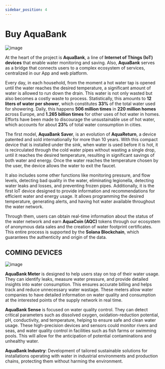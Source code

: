 ```yaml
---
sidebar_position: 4
---
```

# Buy AquaBank

![image](/img/getting-started/aquasaver.png)

At the heart of the project is **AquaBank**, a line of **Internet of Things (IoT) devices** that enable water monitoring and saving. 
Also, **AquaBank** serves as a bridge that connects users to a complex ecosystem of services, centralized in our App and web platform.

Every day, in each household, from the moment a hot water tap is opened until the water reaches the desired temperature, a significant amount of water is allowed to run down the drain. 
This water is not only wasted but also becomes a costly waste to process. Statistically, this amounts to **12 liters of water per shower**, which constitutes **33%** of the total water used for showering. 
Daily, this happens **506 million times** in **220 million homes** across Europe, and **1.265 billion times** for other uses of hot water in homes. 
Efforts have been made to discourage the unsustainable use of hot water, which accounts for about **23%** of total water consumption in cities.

The first model, **AquaBank Saver**, is an evolution of **AquaReturn**, a device patented and sold internationally for more than 10 years. With this compact device that is installed under the sink, when water is used before it is hot, it is recirculated through the cold water pipes without wasting a single drop, until it reaches the desired temperature, resulting in significant savings of both water and energy. Once the water reaches the temperature chosen by the user, the device allows the water to exit the faucet.

It also includes some other functions like monitoring pressure, and flow levels, detecting bad quality in the water, eliminating legionella, detecting water leaks and losses, and preventing frozen pipes. Additionally, it is the first IoT device designed to provide information and recommendations for efficient water and energy usage. It allows programming the desired temperature, generating alerts, and having hot water available throughout the water network.

Through them, users can obtain real-time information about the status of the water network and earn **AquaCoin (AQC)** tokens through our ecosystem of anonymous data sales and the creation of water footprint certificates. This entire process is supported by the **Solana Blockchain**, which guarantees the authenticity and origin of the data.

## **COMING DEVICES**

![image](/img/getting-started/coming-services.png)

**AquaBank Meter** is designed to help users stay on top of their water usage. They can identify leaks, measure water pressure, and provide detailed insights into water consumption. This ensures accurate billing and helps track and reduce unnecessary water wastage. These meters allow water companies to have detailed information on water quality and consumption at the interested points of the supply network in real time.

**AquaBank Sense** is focused on water quality control. They can detect critical parameters such as dissolved oxygen, oxidation-reduction potential, pH, conductivity, and temperature, helping to ensure safe and clean water usage. These high-precision devices and sensors could monitor rivers and seas, and water quality control in facilities such as fish farms or swimming pools. This will allow for the anticipation of potential contaminations and unhealthy water.

**AquaBank Industry**: Development of tailored sustainable solutions for installations operating with water in industrial environments and production chains, protecting them without harming the environment.
